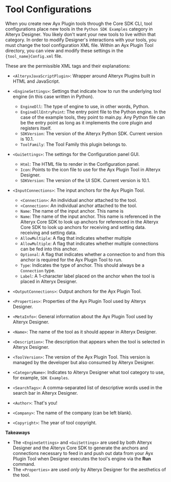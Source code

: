 Tool Configurations
===================

When you create new Ayx Plugin tools through the Core SDK CLI, tool
configurations place new tools in the `Python SDK Examples` category in
Alteryx Designer. You likely don\'t want your new tools to live within
that category. In order to modify Designer\'s interactions with your
tools, you must change the tool configuration XML file. Within an Ayx
Plugin Tool directory, you can view and modify these settings in the
`{tool_name}Config.xml` file.

These are the permissible XML tags and their explanations:

 -   `<AlteryxJavaScriptPlugin>`: Wrapper around Alteryx Plugins built
     in HTML and JavaScript.
 -   `<EngineSettings>`: Settings that indicate how to run the
     underlying tool engine (in this case written in Python).

      -   `EngineDll`: The type of engine to use, in other words,
          Python.
      -   `EngineDllEntryPoint`: The entry point file to the Python
          engine. In the case of the example tools, they point to
          main.py. Any Python file can be the entry point as long as
          it implements the core plugin and registers itself.
      -   `SDKVersion`: The version of the Alteryx Python SDK. Current
          version is 10.1.
      -   `ToolFamily`: The Tool Family this plugin belongs to.

 -   `<GuiSettings>`: The settings for the Configuration panel GUI.

      -   `Html`: The HTML file to render in the Configuration panel.
      -   `Icon`: Points to the icon file to use for the Ayx Plugin
          Tool in Alteryx Designer.
      -   `SDKVersion`: The version of the UI SDK. Current version is
          10.1.

 -   `<InputConnections>`: The input anchors for the Ayx Plugin Tool.

      -   `<Connection>`: An individual anchor attached to the tool.
      -   `<Connection>`: An individual anchor attached to the tool.
      -   `Name`: The name of the input anchor. This name is
      -   `Name`: The name of the input anchor. This name is
          referenced in the Alteryx Core SDK to look up anchors for
          referenced in the Alteryx Core SDK to look up anchors for
          receiving and setting data.
          receiving and setting data.
      -   `AllowMultiple`: A flag that indicates whether multiple
      -   `AllowMultiple`: A flag that indicates whether multiple
          connections can be fed into this anchor.
      -   `Optional`: A flag that indicates whether a connection to
          and from this anchor is required for the Ayx Plugin Tool to
          run.
      -   `Type`: Indicates the type of anchor. This should always be
          a `Connection` type.
      -   `Label`: A 1-character label placed on the anchor when the
          tool is placed in Alteryx Designer.

 -   `<OutputConnections>`: Output anchors for the Ayx Plugin Tool.
 -   `<Properties>`: Properties of the Ayx Plugin Tool used by Alteryx
     Designer.
 -   `<MetaInfo>`: General information about the Ayx Plugin Tool used
     by Alteryx Designer.
 -   `<Name>`: The name of the tool as it should appear in Alteryx
     Designer.
 -   `<Description>`: The description that appears when the tool is
     selected in Alteryx Designer.
 -   `<ToolVersion>`: The version of the Ayx Plugin Tool. This version
     is managed by the developer but also consumed by Alteryx Designer.
 -   `<CategoryName>`: Indicates to Alteryx Designer what tool category
     to use, for example, `SDK Examples`.
 -   `<SearchTags>`: A comma-separated list of descriptive words used
     in the search bar in Alteryx Designer.
 -   `<Author>`: That\'s you!
 -   `<Company>`: The name of the company (can be left blank).
 -   `<Copyright>`: The year of tool copyright.

**Takeaways**

-   The `<EngineSettings>` and `<GuiSettings>` are used by both Alteryx
    Designer and the Alteryx Core SDK to generate the anchors and
    connections necessary to feed in and push out data from your Ayx
    Plugin Tool when Designer executes the tool\'s engine via the
    **Run** command.
-   The `<Properties>` are used *only* by Alteryx Designer for the
    aesthetics of the tool.
